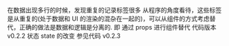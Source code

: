 在数据出现多行的时候，发现重复的记录标签很多
从程序的角度看待，这些标签是从重复的(处于数据和 UI 的渲染的混杂在一起的)，可以从组件的方式考虑替代，正确的做法是数据和逻辑是分离的.
即 通过 props 进行组件替代 代码版本 v0.2.2
状态 state 的改变 参见代码 v0.2.3
